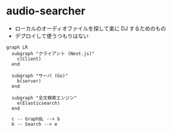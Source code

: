 # audio-searcher

- ローカルのオーディオファイルを探して楽に DJ するためのもの
- デプロイして使うつもりはない

```mermaid
graph LR
  subgraph "クライアント (Next.js)"
    c(Client)
  end

  subgraph "サーバ (Go)"
    b(server)
  end

  subgraph "全文検索エンジン"
    e(Elasticsearch)
  end

  c -- GraphQL --> b
  b -- Search --> e
```

